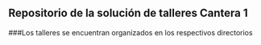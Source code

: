 ## Repositorio de la solución de talleres Cantera 1
###Los talleres se encuentran organizados en los respectivos directorios

